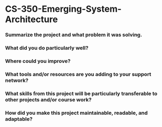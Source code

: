 # CS-350-Emerging-System-Architecture

### Summarize the project and what problem it was solving.
    
### What did you do particularly well?
    
### Where could you improve?
    
### What tools and/or resources are you adding to your support network?
    
### What skills from this project will be particularly transferable to other projects and/or course work?
    
### How did you make this project maintainable, readable, and adaptable?
